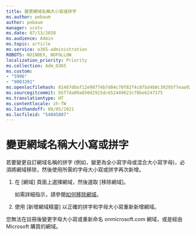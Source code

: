 ```yaml
---
title: 變更網域名稱大小寫或拼字
ms.author: pebaum
author: pebaum
manager: scotv
ms.date: 07/13/2020
ms.audience: Admin
ms.topic: article
ms.service: o365-administration
ROBOTS: NOINDEX, NOFOLLOW
localization_priority: Priority
ms.collection: Adm_O365
ms.custom:
- "5996"
- "9003201"
ms.openlocfilehash: 81467d0af12e98774b7d04c70f82f4c8fbd4b8c39295f7eaa925cbfe14042f9e
ms.sourcegitcommit: b5f7da89a650d2915dc652449623c78be6247175
ms.translationtype: HT
ms.contentlocale: zh-TW
ms.lasthandoff: 08/05/2021
ms.locfileid: "54045807"
---
```

# <a name="change-a-domain-name-letter-case-or-spelling"></a>變更網域名稱大小寫或拼字

若要變更自訂網域名稱的拼字 (例如，變更為全小寫字母或混合大小寫字母)，必須將網域移除，然後使用所需的字母大小寫或拼字再次新增。

1. 在 [網域][](https://admin.microsoft.com/Adminportal#/Domains) 頁面上選擇網域，然後選取 [移除網域]。</br>

    如需詳細指示，請參閱[如何移除網域](https://docs.microsoft.com/microsoft-365/admin/get-help-with-domains/remove-a-domain?view=o365-worldwide)。

2. 使用 [新增網域精靈][](https://admin.microsoft.com/Adminportal#/Domains/Wizard) 以正確的拼字和字母大小寫重新新增網域。

您無法在註冊後變更字母大小寫或重新命名 onmicrosoft.com 網域，或是經由 Microsoft 購買的網域。